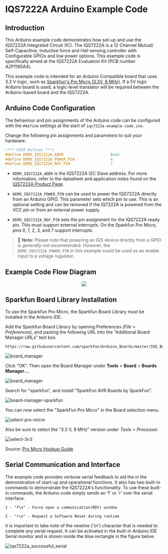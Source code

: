 # IQS7222A Arduino Example Code

## Introduction
This Arduino example code demonstrates how set-up and use the IQS7222A Integrated Circuit (IC). The IQS7222A is a 12 Channel Mutual/ Self-Capacitive, Inductive force and Hall sensing controller with Configurable GPIOs and low power options. This example code is specifically aimed at the IQS7222A Evaluation Kit (PCB number _AZP1195A4_).

This example code is intended for an Arduino Compatible board that uses 3.3 V logic, such as [Sparkfun's Pro Micro (3.3V, 8 MHz)](https://learn.sparkfun.com/tutorials/pro-micro--fio-v3-hookup-guide/hardware-overview-pro-micro). If a 5V logic Arduino board is used, a logic-level translator will be required between the Arduino-based board and the IQS7222A.

## Arduino Code Configuration

The behaviour and pin assignments of the Arduino code can be configured with the `#define` settings at the start of `iqs7222a-example-code.ino`.

Change the following pin assignments and parameters to suit your hardware:

```c
/*** USER Defines ***/
#define DEMO_IQS7222A_ADDR                     0x44
#define DEMO_IQS7222A_POWER_PIN                4
#define DEMO_IQS7222A_RDY_PIN                  7
```

* `DEMO_IQS7222A_ADDR` is the IQS7222A I2C Slave address. For more information,
  refer to the datasheet and application notes found on the [IQS7222A Product Page](https://www.azoteq.com/product/iqs7222a/).

* `DEMO_IQS7222A_POWER_PIN` can be used to power the IQS7222A directly from
  an Arduino GPIO.
  This parameter sets which pin to use.
  This is an optional setting and can be removed if the IQ7222A is powered
  from the VCC pin or from an external power supply.

* `DEMO_IQS7222A_RDY_PIN` sets the pin assignment for the IQS7222A ready pin.
  This must support external interrupts.
  On the Sparkfun Pro Micro, pins 0, 1, 2, 3, and 7 support interrupts.


> :memo: **Note:** Please note that powering an IQS device directly from a GPIO is _generally_ not recommended. However, the `DEMO_IQS7222A_POWER_PIN` in this example could be used as an enable input to a voltage regulator.

## Example Code Flow Diagram

<p align="center">
  <img src="docs/images/flow-diagram.svg" />
</p>

## Sparkfun Board Library Installation

To use the Sparkfun Pro Micro, the Sparkfun Board Library must be installed in the Arduino IDE.

Add the Sparkfun Board Library by opening Preferences (*File* > *Preferences*), and pasting the following URL into the "Additional Board Manager URLs" text box.

```
https://raw.githubusercontent.com/sparkfun/Arduino_Boards/master/IDE_Board_Manager/package_sparkfun_index.json
```

![board_manager](docs/images/board-manager.png)

Click "OK".
Then open the Board Manager under **Tools** > **Board** > **Boards Manager...**.

![board_manager](docs/images/board-manager.png)

Search for "sparkfun", and install "SparkFun AVR Boards by SparkFun".

![board-manager-sparkfun](docs/images/board-manager-sparkfun.png)

You can now select the "SparkFun Pro Micro" in the Board selection menu.

![select-pro-micro](docs/images/select-pro-micro.png)

Also be sure to select the "3.3 V, 8 MHz" version under *Tools* > *Processor*.

![select-3v3](docs/images/select-3v3.png)

Source: [Pro Micro Hookup Guide](https://learn.sparkfun.com/tutorials/pro-micro--fio-v3-hookup-guide)

## Serial Communication and Interface
The example code provides verbose serial feedback to aid the in the
demonstration of start-up and operational functions. It also has two built-in
commands to demonstrate the IQS7222A's functionality. To use these built-in
commands, the Arduino code simply sends an 'f' or 'r' over the serial
interface.

`1 - "f\n" - Force open a communication(RDY) window`


`2 - "r\n" - Request a Software Reset during runtime`

It is important to take note of the newline ('\n') character that is needed to complete any serial request. It can be activated in the built-in Arduino IDE Serial monitor and is shown inside the blue rectangle in the figure below.

![iqs7222a_successful_serial](docs/images/iqs7222a_successful_serial.png)
